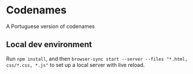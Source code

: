# Codenames
 A Portuguese version of codenames
 
## Local dev environment

Run `npm install`, and then `browser-sync start --server --files "*.html, css/*.css, *.js"` to set up a local server with live reload. 
